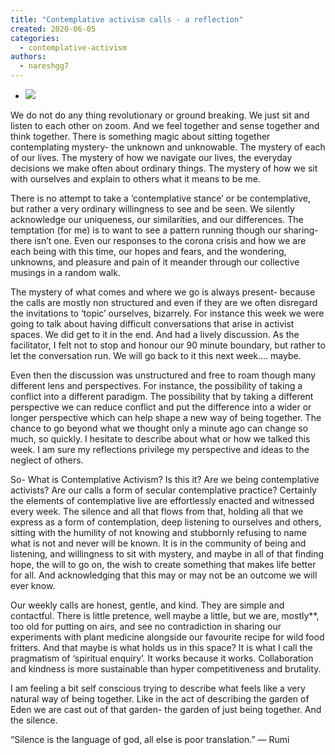 ```yaml
---
title: "Contemplative activism calls - a reflection"
created: 2020-06-05
categories: 
  - contemplative-activism
authors: 
  - nareshgg7
---
```


- ![](https://artearthtech.files.wordpress.com/2020/06/the-other-shore.jpg?w=1024)
    

We do not do any thing revolutionary or ground breaking. We just sit and listen to each other on zoom. And we feel together and sense together and think together. There is something magic about sitting together contemplating mystery- the unknown and unknowable. The mystery of each of our lives. The mystery of how we navigate our lives, the everyday decisions we make often about ordinary things. The mystery of how we sit with ourselves and explain to others what it means to be me.

There is no attempt to take a ‘contemplative stance’ or be contemplative, but rather a very ordinary willingness to see and be seen. We silently acknowledge our uniqueness, our similarities, and our differences. The temptation (for me) is to want to see a pattern running though our sharing- there isn’t one. Even our responses to the corona crisis and how we are each being with this time, our hopes and fears, and the wondering, unknowns, and pleasure and pain of it meander through our collective musings in a random walk.

The mystery of what comes and where we go is always present- because the calls are mostly non structured and even if they are we often disregard the invitations to ‘topic’ ourselves, bizarrely. For instance this week we were going to talk about having difficult conversations that arise in activist spaces. We did get to it in the end. And had a lively discussion. As the facilitator, I felt not to stop and honour our 90 minute boundary, but rather to let the conversation run. We will go back to it this next week…. maybe.

Even then the discussion was unstructured and free to roam though many different lens and perspectives. For instance, the possibility of taking a conflict into a different paradigm. The possibility that by taking a different perspective we can reduce conflict and put the difference into a wider or longer perspective which can help shape a new way of being together. The chance to go beyond what we thought only a minute ago can change so much, so quickly. I hesitate to describe about what or how we talked this week. I am sure my reflections privilege my perspective and ideas to the neglect of others.

So- What is Contemplative Activism? Is this it? Are we being contemplative activists? Are our calls a form of secular contemplative practice? Certainly the elements of contemplative live are effortlessly enacted and witnessed every week. The silence and all that flows from that, holding all that we express as a form of contemplation, deep listening to ourselves and others, sitting with the humility of not knowing and stubbornly refusing to name what is not and never will be known. It is in the community of being and listening, and willingness to sit with mystery, and maybe in all of that finding hope, the will to go on, the wish to create something that makes life better for all. And acknowledging that this may or may not be an outcome we will ever know.

Our weekly calls are honest, gentle, and kind. They are simple and contactful. There is little pretence, well maybe a little, but we are, mostly\*\*, too old for putting on airs, and see no contradiction in sharing our experiments with plant medicine alongside our favourite recipe for wild food fritters. And that maybe is what holds us in this space? It is what I call the pragmatism of ‘spiritual enquiry’. It works because it works. Collaboration and kindness is more sustainable than hyper competitiveness and brutality.

I am feeling a bit self conscious trying to describe what feels like a very natural way of being together. Like in the act of describing the garden of Eden we are cast out of that garden- the garden of just being together. And the silence.

“Silence is the language of god, all else is poor translation.” ― Rumi
